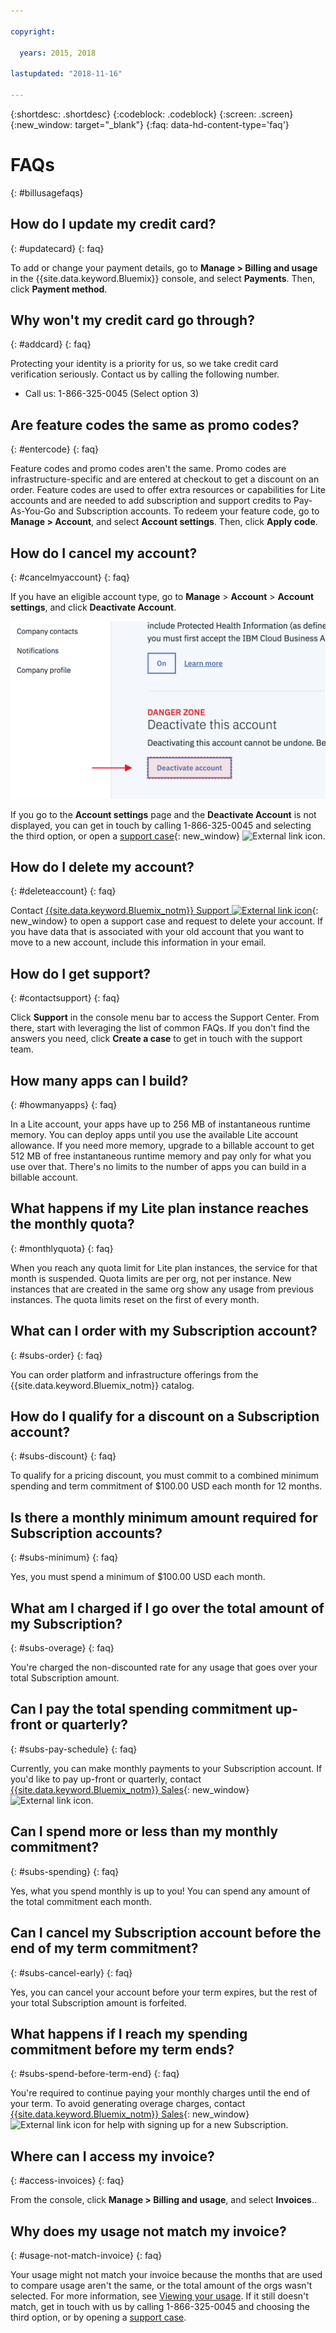 ```yaml
---

copyright:

  years: 2015, 2018

lastupdated: "2018-11-16"

---
```


{:shortdesc: .shortdesc}
{:codeblock: .codeblock}
{:screen: .screen}
{:new_window: target="_blank"}
{:faq: data-hd-content-type='faq'}

# FAQs
{: #billusagefaqs} 


## How do I update my credit card?
{: #updatecard}
{: faq}

To add or change your payment details, go to **Manage > Billing and usage** in the {{site.data.keyword.Bluemix}} console, and select **Payments**. Then, click **Payment method**.

## Why won't my credit card go through?
{: #addcard}
{: faq}

Protecting your identity is a priority for us, so we take credit card verification seriously. Contact us by calling the following number.  

   * Call us: 1-866-325-0045 (Select option 3)


## Are feature codes the same as promo codes? 
{: #entercode}
{: faq}

Feature codes and promo codes aren't the same. Promo codes are infrastructure-specific and are entered at checkout to get a discount on an order. Feature codes are used to offer extra resources or capabilities for Lite accounts and are needed to add subscription and support credits to Pay-As-You-Go and Subscription accounts. To redeem your feature code, go to **Manage > Account**, and select **Account settings**. Then, click **Apply code**. 

## How do I cancel my account?
{: #cancelmyaccount}
{: faq}

If you have an eligible account type, go to **Manage** > **Account** > **Account settings**, and click **Deactivate Account**. 

![Account settings screen capture.](images/Account-2C.svg "Account settings screen capture")

If you go to the **Account settings** page and the **Deactivate Account** is not displayed, you can get in touch by calling 1-866-325-0045 and selecting the third option, or open a [support case](https://{DomainName}/unifiedsupport/supportcenter){: new_window} ![External link icon](../icons/launch-glyph.svg).

## How do I delete my account?
{: #deleteaccount}
{: faq}

Contact [{{site.data.keyword.Bluemix_notm}} Support ![External link icon](../icons/launch-glyph.svg)](https://{DomainName}/unifiedsupport/supportcenter){: new_window} to open a support case and request to delete your account. If you have data that is associated with your old account that you want to move to a new account, include this information in your email.

## How do I get support?
{: #contactsupport}
{: faq}

Click **Support** in the console menu bar to access the Support Center. From there, start with leveraging the list of common FAQs. If you don't find the answers you need, click **Create a case** to get in touch with the support team.   

## How many apps can I build?
{: #howmanyapps}
{: faq}

In a Lite account, your apps have up to 256 MB of instantaneous runtime memory. You can deploy apps until you use the available Lite account allowance. If you need more memory, upgrade to a billable account to get 512 MB of free instantaneous runtime memory and pay only for what you use over that. There's no limits to the number of apps you can build in a billable account. 


## What happens if my Lite plan instance reaches the monthly quota?
{: #monthlyquota}
{: faq}

When you reach any quota limit for Lite plan instances, the service for that month is suspended. Quota limits are per org, not per instance. New instances that are created in the same org show any usage from previous instances. The quota limits reset on the first of every month.


## What can I order with my Subscription account? 
{: #subs-order}
{: faq}

You can order platform and infrastructure offerings from the {{site.data.keyword.Bluemix_notm}} catalog. 


## How do I qualify for a discount on a Subscription account? 
{: #subs-discount}
{: faq}

To qualify for a pricing discount, you must commit to a combined minimum spending and term commitment of $100.00 USD each month for 12 months. 


## Is there a monthly minimum amount required for Subscription accounts? 
{: #subs-minimum}
{: faq}

Yes, you must spend a minimum of $100.00 USD each month.


## What am I charged if I go over the total amount of my Subscription?
{: #subs-overage}
{: faq}

You're charged the non-discounted rate for any usage that goes over your total Subscription amount.


## Can I pay the total spending commitment up-front or quarterly?
{: #subs-pay-schedule}
{: faq}

Currently, you can make monthly payments to your Subscription account. If you'd like to pay up-front or quarterly, contact [{{site.data.keyword.Bluemix_notm}} Sales](https://www.ibm.com/cloud-computing/bluemix/contact-us){: new_window} ![External link icon](../icons/launch-glyph.svg).


## Can I spend more or less than my monthly commitment?  
{: #subs-spending}
{: faq}

Yes, what you spend monthly is up to you! You can spend any amount of the total commitment each month. 


## Can I cancel my Subscription account before the end of my term commitment?  
{: #subs-cancel-early}
{: faq}

Yes, you can cancel your account before your term expires, but the rest of your total Subscription amount is forfeited. 


## What happens if I reach my spending commitment before my term ends?  
{: #subs-spend-before-term-end}
{: faq}

You're required to continue paying your monthly charges until the end of your term. To avoid generating overage charges, contact [{{site.data.keyword.Bluemix_notm}} Sales](https://www.ibm.com/cloud-computing/bluemix/contact-us){: new_window} ![External link icon](../icons/launch-glyph.svg) for help with signing up for a new Subscription. 


## Where can I access my invoice?
{: #access-invoices}
{: faq}

From the console, click **Manage > Billing and usage**, and select **Invoices**..


## Why does my usage not match my invoice?
{: #usage-not-match-invoice}
{: faq}

Your usage might not match your invoice because the months that are used to compare usage aren't the same, or the total amount of the orgs wasn't selected. For more information, see [Viewing your usage](/docs/billing-usage/viewing_usage.html#viewingusage). If it still doesn't match, get in touch with us by calling 1-866-325-0045 and choosing the third option, or by opening a [support case](/unifiedsupport/cases/add).







